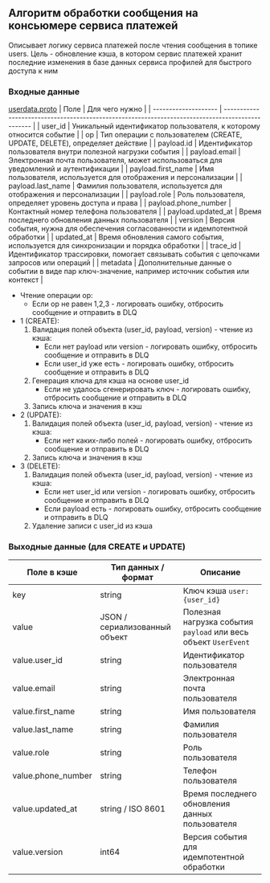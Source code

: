 ## Алгоритм обработки сообщения на консьюмере сервиса платежей
Описывает логику сервиса платежей после чтения сообщения в топике users. Цель - обновление кэша, в котором сервис платежей хранит последние изменения в базе данных сервиса профилей для быстрого доступа к ним  

### Входные данные
[userdata.proto](https://github.com/yn96k/online-courses/blob/3e510ddc7500659f2d2b1ce8550b52c5580fe53f/kafka-topic-userdata.proto)
| Поле                 | Для чего нужно                                                                                   |
| -------------------- | ------------------------------------------------------------------------------------------------ |
| user_id              | Уникальный идентификатор пользователя, к которому относится событие                              |
| op                   | Тип операции с пользователем (CREATE, UPDATE, DELETE), определяет действие                       |
| payload.id           | Идентификатор пользователя внутри полезной нагрузки события                                      |
| payload.email        | Электронная почта пользователя, может использоваться для уведомлений и аутентификации            |
| payload.first_name   | Имя пользователя, используется для отображения и персонализации                                  |
| payload.last_name    | Фамилия пользователя, используется для отображения и персонализации                              |
| payload.role         | Роль пользователя, определяет уровень доступа и права                                            |
| payload.phone_number | Контактный номер телефона пользователя                                                           |
| payload.updated_at   | Время последнего обновления данных пользователя                                                  |
| version              | Версия события, нужна для обеспечения согласованности и идемпотентной обработки                  |
| updated_at           | Время обновления самого события, используется для синхронизации и порядка обработки              |
| trace_id             | Идентификатор трассировки, помогает связывать события с цепочками запросов или операций          |
| metadata             | Дополнительные данные о событии в виде пар ключ-значение, например источник события или контекст |

- Чтение операции op:
   - Если op не равен 1,2,3 - логировать ошибку, отбросить сообщение и отправить в DLQ <br>
- 1 (CREATE): <br>
   1. Валидация полей объекта (user_id, payload, version) - чтение из кэша: <br>
      - Если нет payload или version - логировать ошибку, отбросить сообщение и отправить в DLQ <br>
      - Если user_id уже есть - логировать ошибку, отбросить сообщение и отправить в DLQ <br>
   2. Генерация ключа для кэша на основе user_id <br>
      - Если не удалось сгенерировать ключ - логировать ошибку, отбросить сообщение и отправить в DLQ <br>
   3. Запись ключа и значения в кэш<br>
- 2 (UPDATE): <br>
   1. Валидация полей объекта (user_id, payload, version) - чтение из кэша: <br>
      - Если нет каких-либо полей - логировать ошибку, отбросить сообщение и отправить в DLQ <br>
   2. Запись ключа и значения в кэш<br>
- 3 (DELETE): <br>
   1. Валидация полей объекта (user_id, payload, version) - чтение из кэша: <br>
      - Если нет user_id или version - логировать ошибку, отбросить сообщение и отправить в DLQ <br>
      - Если payload есть - логировать ошибку, отбросить сообщение и отправить в DLQ <br>
   2. Удаление записи с user_id из кэша <br>

### Выходные данные (для CREATE и UPDATE)
| Поле в кэше        | Тип данных / формат           | Описание                                                               |
| ------------------ | ----------------------------- | ---------------------------------------------------------------------- |
| key                | string                        | Ключ кэша `user:{user_id}`                                             |
| value              | JSON / сериализованный объект | Полезная нагрузка события `payload` или весь объект `UserEvent`        |
| value.user_id      | string                        | Идентификатор пользователя                                             |
| value.email        | string                        | Электронная почта пользователя                                         |
| value.first_name   | string                        | Имя пользователя                                                       |
| value.last_name    | string                        | Фамилия пользователя                                                   |
| value.role         | string                        | Роль пользователя                                                      |
| value.phone_number | string                        | Телефон пользователя                                                   |
| value.updated_at   | string / ISO 8601             | Время последнего обновления данных пользователя                        |
| value.version      | int64                         | Версия события для идемпотентной обработки                             |


